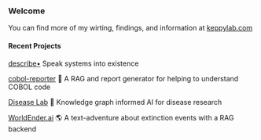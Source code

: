 ### Welcome

You can find more of my wirting, findings, and information at [keppylab.com](https://www.keppylab.com)

#### Recent Projects
[describe•](https://github.com/keppy/describe)
Speak systems into existence

[cobol-reporter](https://github.com/keppy/cobol-reporter) 🔭
A RAG and report generator for helping to understand COBOL code

[Disease Lab](https://github.com/keppy/disease-lab) 🧪
Knowledge graph informed AI for disease research

[WorldEnder.ai](https://github.com/keppy/WorldEnder.ai) 🌎
A text-adventure about extinction events with a RAG backend

<!--
**keppy/keppy** is a ✨ _special_ ✨ repository because its `README.md` (this file) appears on your GitHub profile.

[![Keppy's GitHub stats](https://github-readme-stats.vercel.app/api?username=keppy)](https://github.com/anuraghazra/github-readme-stats)

Here are some ideas to get you started:

- 🔭 I’m currently working on ...
- 🌱 I’m currently learning ...
- 👯 I’m looking to collaborate on ...
- 🤔 I’m looking for help with ...
- 💬 Ask me about ...
- 📫 How to reach me: ...
- 😄 Pronouns: ...
- ⚡ Fun fact: ...
-->

